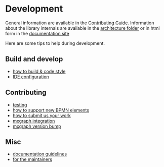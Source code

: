 # Development

General information are available in the [Contributing Guide](../../CONTRIBUTING.md).
Information about the library internals are available in the [architecture folder](./docs/architecture) or in html form in the [documentation site](https://process-analytics.github.io/bpmn-visualization-js/#_architecture_and_development)

Here are some tips to help during development.

## Build and develop

- [how to build & code style](./development.md)
- [IDE configuration](./ide-configuration.md)

## Contributing
- [testing](./testing.md)
- [how to support new BPMN elements](./bpmn-support-how-to.md)
- [how to submit us your work](./pull-request.md)
- [mxgraph integration](./mxgraph-integration.md)
- [mxgraph version bump](./mxgraph-version-bump.md)

## Misc
- [documentation guidelines](docs/development/documentation-guidelines.md)
- [for the maintainers](./maintainers.md)
